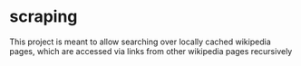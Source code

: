 # scraping
This project is meant to allow searching over locally cached wikipedia pages, which are accessed via links from other wikipedia pages recursively

